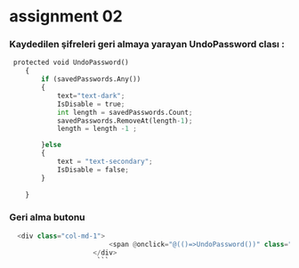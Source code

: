 # assignment 02

### Kaydedilen şifreleri geri almaya yarayan UndoPassword clası : 

```python
 protected void UndoPassword()
    {
        if (savedPasswords.Any())
        {
            text="text-dark";
            IsDisable = true;
            int length = savedPasswords.Count;
            savedPasswords.RemoveAt(length-1);
            length = length -1 ;

        }else
        {
            text = "text-secondary";
            IsDisable = false;
        }
           
    }
  ```  
  ### Geri alma butonu
  
   ```python  
     <div class="col-md-1">
                            <span @onclick="@(()=>UndoPassword())" class="oi oi-action-undo  @text " aria-hidden="true"></span>
                        </div>
                         ```  
                        
    
   
     
    
